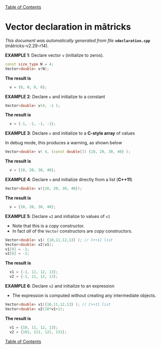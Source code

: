 
[Table of Contents](README.md)


# Vector declaration in mātricks
_This document was automatically generated from file_ **`vdeclaration.cpp`** (mātricks-v2.29-r14).

**EXAMPLE 1**: Declare vector `v` (initialize to zeros).
```C++
const size_type N = 4;
Vector<double> v(N);
```
**The result is**
```C++
  v = {0, 0, 0, 0}; 
```

**EXAMPLE 2**: Declare `v` and initialize to a constant
```C++
Vector<double> v(4, -1 );
```
**The result is**
```C++
  v = {-1, -1, -1, -1}; 
```

**EXAMPLE 3**: Declare `v` and initialize to a **C-style array** of values

In debug mode, this produces a warning, as shown below
```C++
Vector<double> v( 4, (const double[]) {10, 20, 30, 40} );
```
**The result is**
```C++
  v = {10, 20, 30, 40}; 
```

**EXAMPLE 4**: Declare `v` and initialize directly from a list (**__C++11__**)
```C++
Vector<double> v({10, 20, 30, 40});
```
**The result is**
```C++
  v = {10, 20, 30, 40}; 
```

**EXAMPLE 5**: Declare `v2` and initialize to values of `v1`
* Note that this is a _copy_ constructor.
* In fact _all_ of the `Vector` constructors are _copy_ constructors.
```C++
Vector<double> v1( {10,11,12,13} ); // C++11 list
Vector<double> v2(v1);
v1[0] = -1;
v2[0] = -2;
```
**The result is**
```C++
  v1 = {-1, 11, 12, 13}; 
  v2 = {-2, 11, 12, 13}; 
```

**EXAMPLE 6**: Declare `v2` and initialize to an expression
* The expression is computed without creating any intermediate objects.
```C++
Vector<double> v1({10,11,12,13} ); // C++11 list
Vector<double> v2(10*v1+1);
```
**The result is**
```C++
  v1 = {10, 11, 12, 13}; 
  v2 = {101, 111, 121, 131}; 
```


[Table of Contents](README.md)

